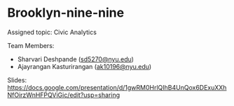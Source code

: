 # Brooklyn-nine-nine

Assigned topic: Civic Analytics

Team Members:
* Sharvari Deshpande	(sd5270@nyu.edu)
* Ajayrangan	Kasturirangan	(ak10196@nyu.edu)

Slides: https://docs.google.com/presentation/d/1gwRM0HrlQIhB4UnQox6DExuXXhNfOirzWnHFPQViGic/edit?usp=sharing
